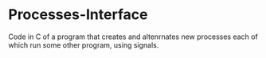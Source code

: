 # Processes-Interface
Code in C of a program that creates and altenrnates new processes each of which run some other program, using signals.
